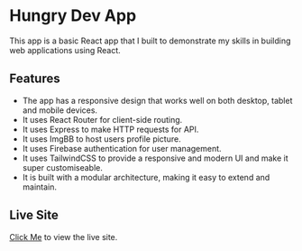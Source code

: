 # Hungry Dev App
This app is a basic React app that I built to demonstrate my skills in building web applications using React.

## Features
- The app has a responsive design that works well on both desktop, tablet and mobile devices.
- It uses React Router for client-side routing.
- It uses Express to make HTTP requests for API.
- It uses ImgBB to host users profile picture.
- It uses Firebase authentication for user management.
- It uses TailwindCSS to provide a responsive and modern UI and make it super customiseable.
- It is built with a modular architecture, making it easy to extend and maintain.

## Live Site
[Click Me](https://hungrydev.firebaseapp.com) to view the live site. 